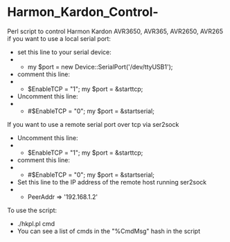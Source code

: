 Harmon_Kardon_Control-
======================

Perl script to control Harmon Kardon AVR3650, AVR365, AVR2650, AVR265
if you want to use a local serial port:
- set this line to your serial device:
- - my $port = new Device::SerialPort('/dev/ttyUSB1');
- comment this line:
- - $EnableTCP = "1"; my $port = &starttcp;
- Uncomment this line:
- - #$EnableTCP = "0"; my $port = &startserial;

If you want to use a remote serial port over tcp via ser2sock
- Uncomment this line:
- - $EnableTCP = "1"; my $port = &starttcp;
- comment this line:
- - #$EnableTCP = "0"; my $port = &startserial;
- Set this line to the IP address of the remote host running ser2sock
- - PeerAddr => '192.168.1.2'

To use the script:
- ./hkpl.pl cmd
- You can see a list of cmds in the "%CmdMsg" hash in the script
